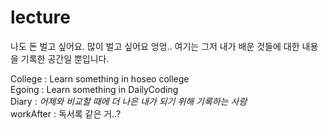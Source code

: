 # lecture
나도 돈 벌고 싶어요. 많이 벌고 싶어요 엉엉..
여기는 그저 내가 배운 것들에 대한 내용을 기록한 공간일 뿐입니다.

College : Learn something in hoseo college  
Egoing : Learn something in DailyCoding  
Diary : *어제와 비교할 때에 더 나은 내가 되기 위해 기록하는 사람*  
workAfter : 독서록 같은 거..?
